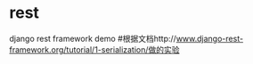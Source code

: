 # rest
django rest framework demo
#根据文档http://www.django-rest-framework.org/tutorial/1-serialization/做的实验
